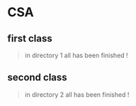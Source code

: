 # CSA


## first class
>in directory 1
>all has been finished !

## second class
>in directory 2
>all has been finished !
